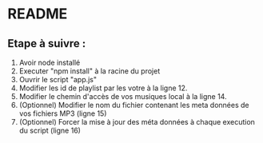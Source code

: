 # README

## Etape à suivre :

1. Avoir node installé
2. Executer "npm install" à la racine du projet
3. Ouvrir le script "app.js" 
4. Modifier les id de playlist par les votre à la ligne 12.
5. Modifier le chemin d'accès de vos musiques local à la ligne 14.
6. (Optionnel) Modifier le nom du fichier contenant les meta données de vos fichiers MP3 (ligne 15)
7. (Optionnel) Forcer la mise à jour des méta données à chaque execution du script (ligne 16) 
